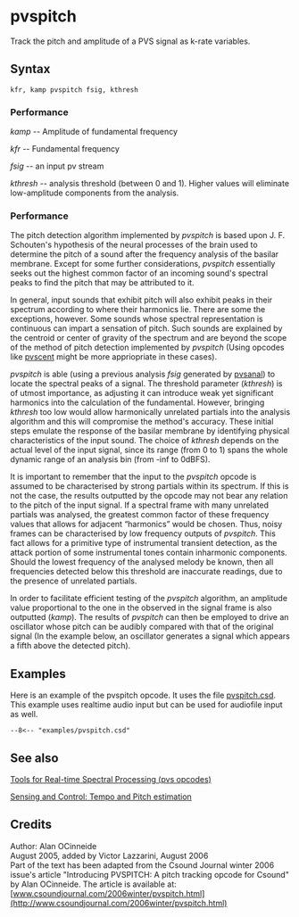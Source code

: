 <!--
id:pvspitch
category:Spectral Processing:Streaming
-->
# pvspitch
Track the pitch and amplitude of a PVS signal as k-rate variables.

## Syntax
``` csound-orc
kfr, kamp pvspitch fsig, kthresh
```

### Performance

_kamp_ -- Amplitude of fundamental frequency

_kfr_ -- Fundamental frequency

_fsig_ -- an input pv stream

_kthresh_ -- analysis threshold (between 0 and 1). Higher values will eliminate low-amplitude components from the analysis.

### Performance

The pitch detection algorithm implemented by _pvspitch_ is based upon  J. F. Schouten's hypothesis of the neural processes of the brain used to determine the pitch of a sound after the frequency analysis of the basilar membrane.  Except for some further considerations, _pvspitch_ essentially seeks out the highest common factor of an incoming sound's spectral peaks to find the pitch that may be attributed to it.

In general, input sounds that exhibit pitch will also exhibit peaks in their spectrum according to where their harmonics lie. There are some the exceptions, however.  Some sounds whose spectral representation is continuous can impart a sensation of pitch.  Such sounds are explained by the centroid or center of gravity of the spectrum and are beyond the scope of the method of pitch detection implemented by _pvspitch_ (Using opcodes like [pvscent](../../opcodes/pvscent) might be more appriopriate in these cases).

_pvspitch_ is able (using a previous analysis _fsig_ generated by [pvsanal](../../opcodes/pvsanal)) to locate the spectral peaks of a signal. The threshold parameter (_kthresh_) is of utmost importance, as adjusting it can introduce weak yet significant harmonics into the calculation of the fundamental. However, bringing _kthresh_ too low would allow harmonically unrelated partials into the analysis algorithm and this will compromise the method's accuracy.  These initial steps emulate the response of the basilar membrane by identifying physical characteristics of the input sound. The choice of _kthresh_ depends on the actual level of the input signal, since its range (from 0 to 1) spans the whole dynamic range of an analysis bin (from -inf to 0dBFS).

It is important to remember that the input to the _pvspitch_ opcode is assumed to be characterised by strong partials within its spectrum.  If this is not the case, the results outputted by the opcode may not bear any relation to the pitch of the input signal.  If a spectral frame with many unrelated partials was analysed, the greatest common factor of these frequency values that allows for adjacent “harmonics” would be chosen.  Thus, noisy frames can be characterised by low frequency outputs of _pvspitch_. This fact allows for a primitive type of instrumental transient detection, as the attack portion of some instrumental tones contain inharmonic components.  Should the lowest frequency of the analysed melody be known, then all frequencies detected below this threshold are inaccurate readings, due to the presence of unrelated partials.

In order to facilitate efficient testing of the _pvspitch_ algorithm, an amplitude value proportional to the one in the observed in the signal frame is also outputted (_kamp_).  The results of _pvspitch_ can then be employed to drive an oscillator whose pitch can be audibly compared with that of the original signal (In the example below, an oscillator generates a signal which appears a fifth above the detected pitch).

## Examples

Here is an example of the pvspitch opcode. It uses the file [pvspitch.csd](../../examples/pvspitch.csd). This example uses realtime audio input but can be used for audiofile input as well.

``` csound-csd title="Example of the pvspitch opcode" linenums="1"
--8<-- "examples/pvspitch.csd"
```

## See also

[Tools for Real-time Spectral Processing (pvs opcodes)](../../spectral/realtime)

[Sensing and Control: Tempo and Pitch estimation](../../control/sensing)

## Credits

Author: Alan OCinneide<br>
August 2005, added by Victor Lazzarini, August 2006<br>
Part of the text has been adapted from the Csound Journal winter 2006 issue's article "Introducing PVSPITCH: A pitch tracking opcode for Csound" by Alan OCinneide. The article is available at: [www.csoundjournal.com/2006winter/pvspitch.html](http://www.csoundjournal.com/2006winter/pvspitch.html)<br>
